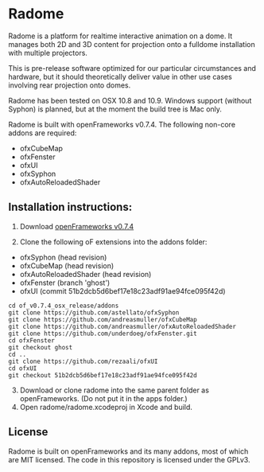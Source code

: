 Radome
======

Radome is a platform for realtime interactive animation on a dome. It manages both 2D and 3D content
for projection onto a fulldome installation with multiple projectors.

This is pre-release software optimized for our particular circumstances and hardware, but it should
theoretically deliver value in other use cases involving rear projection onto domes.

Radome has been tested on OSX 10.8 and 10.9. Windows support (without Syphon) is planned,
but at the moment the build tree is Mac only.

Radome is built with openFrameworks v0.7.4.  The following non-core addons are required:
* ofxCubeMap
* ofxFenster
* ofxUI
* ofxSyphon
* ofxAutoReloadedShader

Installation instructions:
--------------------------

1. Download [openFrameworks v0.7.4](http://openframeworks.cc/download/older.html)

2. Clone the following oF extensions into the addons folder:
  * ofxSyphon (head revision)
  * ofxCubeMap (head revision)
  * ofxAutoReloadedShader (head revision)
  * ofxFenster (branch 'ghost')
  * ofxUI (commit 51b2dcb5d6bef17e18c23adf91ae94fce095f42d)
  ```
  cd of_v0.7.4_osx_release/addons
  git clone https://github.com/astellato/ofxSyphon
  git clone https://github.com/andreasmuller/ofxCubeMap
  git clone https://github.com/andreasmuller/ofxAutoReloadedShader
  git clone https://github.com/underdoeg/ofxFenster.git
  cd ofxFenster
  git checkout ghost
  cd ..
  git clone https://github.com/rezaali/ofxUI
  cd ofxUI
  git checkout 51b2dcb5d6bef17e18c23adf91ae94fce095f42d
  ```

3. Download or clone radome into the same parent folder as openFrameworks. (Do not put it in the apps folder.)
4. Open radome/radome.xcodeproj in Xcode and build.

License
-------

Radome is built on openFrameworks and its many addons, most of which are MIT licensed. The code in this repository is licensed under the GPLv3.

